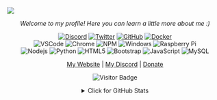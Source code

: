 <img src="https://cdn.discordapp.com/attachments/820416224005586945/887041072801386566/gitub_profile.png">
<p align="center"><i>Welcome to my profile! Here you can learn a little more about me :)</i></p>
<div align="center">
  
[![Discord](https://img.shields.io/badge/-Discord-1a3663?style=plastic&logo=discord)](https://discord.gg/QQaWvMkFbs)
[![Twitter](https://img.shields.io/badge/-Twitter-105782?style=plastic&logo=twitter)](https://twitter.com/RootKid0815)
[![GitHub](https://img.shields.io/badge/-GitHub-030303?style=plastic&logo=github)](https://twitter.com/https://github.com/roo7k1d)
[![Docker](https://img.shields.io/badge/-Docker-064f66?style=plastic&logo=docker)](https://hub.docker.com/u/rootk1d)
<br>
![VSCode](https://img.shields.io/badge/-VSCode-004073?style=plastic&logo=visualstudio)
![Chrome](https://img.shields.io/badge/-Chrome-FFCD46?style=plastic&logo=google)
![NPM](https://img.shields.io/badge/-NPM-CC3534?style=plastic&logo=npm)
![Windows](https://img.shields.io/badge/-Windows-5c5c5c?style=plastic&logo=windows)
![Raspberry Pi](https://img.shields.io/badge/-Raspberry%20Pi-C51A4A?style=plastic&logo=Raspberry-Pi)
<br>
![Nodejs](https://img.shields.io/badge/-Nodejs-black?style=plastic&logo=Node.js)
![Python](https://img.shields.io/badge/-Python-black?style=plastic&logo=Python)
![HTML5](https://img.shields.io/badge/-HTML5-E34F26?style=plastic&logo=html5&logoColor=white)
![Bootstrap](https://img.shields.io/badge/-Bootstrap-563D7C?style=plastic&logo=bootstrap)
![JavaScript](https://img.shields.io/badge/-JavaScript-black?style=plastic&logo=javascript)
![MySQL](https://img.shields.io/badge/-MySQL-black?style=plastic&logo=mysql)
<br>
<p align="center"><a href="https://rootk1d.xyz">My Website</a> | <a href="https://discord.gg/QQaWvMkFbs">My Discord</a> | <a href="https://ko-fi.com/RootK1d">Donate</a></p>
  

![Visitor Badge](https://visitor-badge.laobi.icu/badge?page_id=roo7k1d)


<details>
<summary>Click for GitHub Stats</summary>
<p align="center">
    <img alt = "GitHub Stats" src="https://github-readme-stats.vercel.app/api?username=roo7k1d&show_icons=true&hide=issues&icon_color=000000&hide_border=true&title_color=5391FE&text_color=555">
    <br>
    <img alt = "Top Language" src="https://github-readme-stats.vercel.app/api/top-langs/?username=roo7k1d&hide=html,&hide_border=true&title_color=5391FE&text_color=555"
</p>
</details>
</div>
